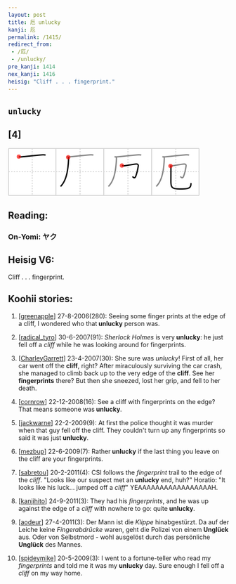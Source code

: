 ```yaml
---
layout: post
title: 厄 unlucky
kanji: 厄
permalink: /1415/
redirect_from:
 - /厄/
 - /unlucky/
pre_kanji: 1414
nex_kanji: 1416
heisig: "Cliff . . . fingerprint."
---
```


## `unlucky`

## [4]

<div class="stroke"><img src="../images/E58E84.png" /></div>

## Reading:

### On-Yomi: ヤク

## Heisig V6:

Cliff . . . fingerprint.

## Koohii stories:

1) [<a href="http://kanji.koohii.com/profile/greenapple">greenapple</a>] 27-8-2006(280): Seeing some finger prints at the edge of a cliff, I wondered who that<strong> unlucky</strong> person was.

2) [<a href="http://kanji.koohii.com/profile/radical_tyro">radical_tyro</a>] 30-6-2007(91): <em>Sherlock Holmes</em> is very<strong> unlucky</strong>: he just fell off a <em>cliff</em> while he was looking around for fingerprints.

3) [<a href="http://kanji.koohii.com/profile/CharleyGarrett">CharleyGarrett</a>] 23-4-2007(30): She sure was <em>unlucky</em>! First of all, her car went off the <strong>cliff</strong>, right? After miraculously surviving the car crash, she managed to climb back up to the very edge of the <strong>cliff</strong>. See her <strong>fingerprints</strong> there? But then she sneezed, lost her grip, and fell to her death.

4) [<a href="http://kanji.koohii.com/profile/cornrow">cornrow</a>] 22-12-2008(16): See a cliff with fingerprints on the edge? That means someone was<strong> unlucky</strong>.

5) [<a href="http://kanji.koohii.com/profile/jackwarne">jackwarne</a>] 22-2-2009(9): At first the police thought it was murder when that guy fell off the cliff. They couldn&#039;t turn up any fingerprints so said it was just<strong> unlucky</strong>.

6) [<a href="http://kanji.koohii.com/profile/mezbup">mezbup</a>] 22-6-2009(7): Rather<strong> unlucky</strong> if the last thing you leave on the cliff are your fingerprints.

7) [<a href="http://kanji.koohii.com/profile/sabretou">sabretou</a>] 20-2-2011(4): CSI follows the <em>fingerprint</em> trail to the edge of the <em>cliff</em>. &quot;Looks like our suspect met an <strong>unlucky</strong> end, huh?&quot; Horatio: &quot;It looks like his luck... jumped off a <em>cliff</em>&quot; YEAAAAAAAAAAAAAAAAAH.

8) [<a href="http://kanji.koohii.com/profile/kanjihito">kanjihito</a>] 24-9-2011(3): They had his <em>fingerprints</em>, and he was up against the edge of a <em>cliff</em> with nowhere to go: quite<strong> unlucky</strong>.

9) [<a href="http://kanji.koohii.com/profile/aodeur">aodeur</a>] 27-4-2011(3): Der Mann ist die <em>Klippe</em> hinabgestürzt. Da auf der Leiche keine <em>Fingerabdrücke</em> waren, geht die Polizei von einem <strong>Unglück</strong> aus. Oder von Selbstmord - wohl ausgelöst durch das persönliche <strong>Unglück</strong> des Mannes.

10) [<a href="http://kanji.koohii.com/profile/spideymike">spideymike</a>] 20-5-2009(3): I went to a fortune-teller who read my <em>fingerprints</em> and told me it was my <strong>unlucky</strong> day. Sure enough I fell off a <em>cliff</em> on my way home.
